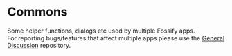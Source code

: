 # Commons
Some helper functions, dialogs etc used by multiple Fossify apps.</br>
For reporting bugs/features that affect multiple apps please use the <a href="https://github.com/AdikaOrg/General-Discussion">General Discussion</a> repository.
